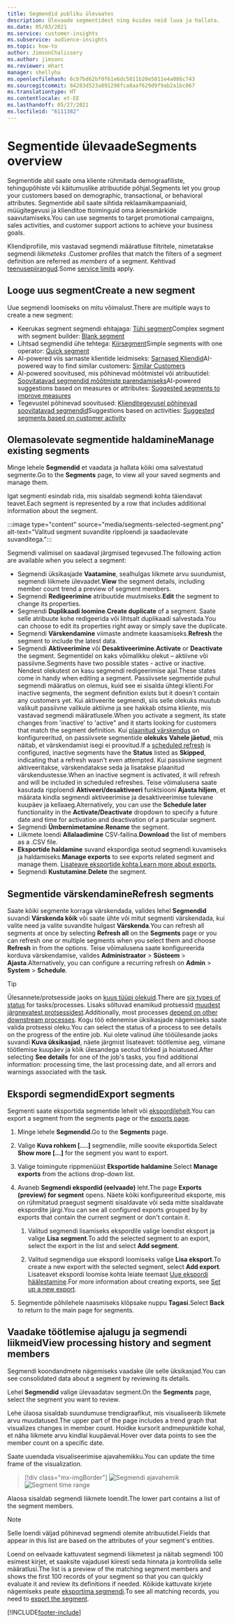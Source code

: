 ```yaml
---
title: Segmendid publiku ülevaates
description: Ülevaade segmentidest ning kuidas neid luua ja hallata.
ms.date: 05/03/2021
ms.service: customer-insights
ms.subservice: audience-insights
ms.topic: how-to
author: JimsonChalissery
ms.author: jimsonc
ms.reviewer: mhart
manager: shellyha
ms.openlocfilehash: 6cb7bd62bf0f61e6dc5811b20e5011e4a086c743
ms.sourcegitcommit: 84283d523a891298fca8aaf629d9f9ab2a1bc067
ms.translationtype: HT
ms.contentlocale: et-EE
ms.lasthandoff: 05/27/2021
ms.locfileid: "6111382"
---
```

# <a name="segments-overview"></a><span data-ttu-id="630b9-103">Segmentide ülevaade</span><span class="sxs-lookup"><span data-stu-id="630b9-103">Segments overview</span></span>

<span data-ttu-id="630b9-104">Segmentide abil saate oma kliente rühmitada demograafiliste, tehingupõhiste või käitumuslike atribuutide põhjal.</span><span class="sxs-lookup"><span data-stu-id="630b9-104">Segments let you group your customers based on demographic, transactional, or behavioral attributes.</span></span> <span data-ttu-id="630b9-105">Segmentide abil saate sihtida reklaamikampaaniaid, müügitegevusi ja klienditoe ttoiminguid oma ärieesmärkide saavutamiseks.</span><span class="sxs-lookup"><span data-stu-id="630b9-105">You can use segments to target promotional campaigns, sales activities, and customer support actions to achieve your business goals.</span></span>

<span data-ttu-id="630b9-106">Kliendiprofiile, mis vastavad segmendi määratluse filtritele, nimetatakse segmendi *liikmeteks* .</span><span class="sxs-lookup"><span data-stu-id="630b9-106">Customer profiles that match the filters of a segment definition are referred as *members* of a segment.</span></span> <span data-ttu-id="630b9-107">Kehtivad [teenusepiirangud](service-limits.md).</span><span class="sxs-lookup"><span data-stu-id="630b9-107">Some [service limits](service-limits.md) apply.</span></span>

## <a name="create-a-new-segment"></a><span data-ttu-id="630b9-108">Looge uus segment</span><span class="sxs-lookup"><span data-stu-id="630b9-108">Create a new segment</span></span>

<span data-ttu-id="630b9-109">Uue segmendi loomiseks on mitu võimalust.</span><span class="sxs-lookup"><span data-stu-id="630b9-109">There are multiple ways to create a new segment:</span></span> 

- <span data-ttu-id="630b9-110">Keerukas segment segmendi ehitajaga: [Tühi segment](segment-builder.md#create-a-new-segment)</span><span class="sxs-lookup"><span data-stu-id="630b9-110">Complex segment with segment builder: [Blank segment](segment-builder.md#create-a-new-segment)</span></span>
- <span data-ttu-id="630b9-111">Lihtsad segmendid ühe tehtega: [Kiirsegment](segment-builder.md#quick-segments)</span><span class="sxs-lookup"><span data-stu-id="630b9-111">Simple segments with one operator: [Quick segment](segment-builder.md#quick-segments)</span></span>
- <span data-ttu-id="630b9-112">AI-powered viis sarnaste klientide leidmiseks: [Sarnased Kliendid](find-similar-customer-segments.md)</span><span class="sxs-lookup"><span data-stu-id="630b9-112">AI-powered way to find similar customers: [Similar Customers](find-similar-customer-segments.md)</span></span>
- <span data-ttu-id="630b9-113">AI-powered soovitused, mis põhinevad mõõtmistel või atribuutidel: [Soovitatavad segmendid mõõtmiste parendamiseks](suggested-segments.md)</span><span class="sxs-lookup"><span data-stu-id="630b9-113">AI-powered suggestions based on measures or attributes: [Suggested segments to improve measures](suggested-segments.md)</span></span>
- <span data-ttu-id="630b9-114">Tegevustel põhinevad soovitused: [Klienditegevusel põhinevad soovitatavad segmendid](suggested-segments-activity.md)</span><span class="sxs-lookup"><span data-stu-id="630b9-114">Suggestions based on activities: [Suggested segments based on customer activity](suggested-segments-activity.md)</span></span>

## <a name="manage-existing-segments"></a><span data-ttu-id="630b9-115">Olemasolevate segmentide haldamine</span><span class="sxs-lookup"><span data-stu-id="630b9-115">Manage existing segments</span></span>

<span data-ttu-id="630b9-116">Minge lehele **Segmendid** et vaadata ja hallata kõiki oma salvestatud segmente.</span><span class="sxs-lookup"><span data-stu-id="630b9-116">Go to the **Segments** page, to view all your saved segments and manage them.</span></span>

<span data-ttu-id="630b9-117">Igat segmenti esindab rida, mis sisaldab segmendi kohta täiendavat teavet.</span><span class="sxs-lookup"><span data-stu-id="630b9-117">Each segment is represented by a row that includes additional information about the segment.</span></span>

:::image type="content" source="media/segments-selected-segment.png" alt-text="Valitud segment suvandite ripploendi ja saadaolevate suvanditega.":::

<span data-ttu-id="630b9-119">Segmendi valimisel on saadaval järgmised tegevused.</span><span class="sxs-lookup"><span data-stu-id="630b9-119">The following action are available when you select a segment:</span></span>

- <span data-ttu-id="630b9-120">Segmendi üksikasjade **Vaatamine**, sealhulgas liikmete arvu suundumist, segmendi liikmete ülevaadet.</span><span class="sxs-lookup"><span data-stu-id="630b9-120">**View** the segment details, including member count trend a preview of segment members.</span></span>
- <span data-ttu-id="630b9-121">Segmendi **Redigeerimine** atribuutide muutmiseks.</span><span class="sxs-lookup"><span data-stu-id="630b9-121">**Edit** the segment to change its properties.</span></span>
- <span data-ttu-id="630b9-122">Segmendi **Duplikaadi loomine**.</span><span class="sxs-lookup"><span data-stu-id="630b9-122">**Create duplicate** of a segment.</span></span> <span data-ttu-id="630b9-123">Saate selle atribuute kohe redigeerida või lihtsalt duplikaadi salvestada.</span><span class="sxs-lookup"><span data-stu-id="630b9-123">You can choose to edit its properties right away or simply save the duplicate.</span></span>
- <span data-ttu-id="630b9-124">Segmendi **Värskendamine** viimaste andmete kaasamiseks.</span><span class="sxs-lookup"><span data-stu-id="630b9-124">**Refresh** the segment to include the latest data.</span></span>
- <span data-ttu-id="630b9-125">Segmendi **Aktiveerimine** või **Desaktiveerimine**.</span><span class="sxs-lookup"><span data-stu-id="630b9-125">**Activate** or **Deactivate** the segment.</span></span> <span data-ttu-id="630b9-126">Segmentidel on kaks võimalikku olekut – aktiivne või passiivne.</span><span class="sxs-lookup"><span data-stu-id="630b9-126">Segments have two possible states - active or inactive.</span></span> <span data-ttu-id="630b9-127">Nendest olekutest on kasu segmendi redigeerimise ajal.</span><span class="sxs-lookup"><span data-stu-id="630b9-127">These states come in handy when editing a segment.</span></span> <span data-ttu-id="630b9-128">Passiivsete segmentide puhul segmendi määratlus on olemus, kuid see ei sisalda ühtegi klienti.</span><span class="sxs-lookup"><span data-stu-id="630b9-128">For inactive segments, the segment definition exists but it doesn't contain any customers yet.</span></span> <span data-ttu-id="630b9-129">Kui aktiveerite segmendi, siis selle olekuks muutub valikult passiivne valikule aktiivne ja see hakkab otsima kliente, mis vastavad segmendi määratlusele.</span><span class="sxs-lookup"><span data-stu-id="630b9-129">When you activate a segment, its state changes from 'inactive' to 'active" and it starts looking for customers that match the segment definition.</span></span> <span data-ttu-id="630b9-130">Kui [plaanitud värskendus](system.md#schedule-tab) on konfigureeritud, on passiivsete segmentide **olekuks** **Vahele jäetud**, mis näitab, et värskendamist isegi ei proovitud.</span><span class="sxs-lookup"><span data-stu-id="630b9-130">If a [scheduled refresh](system.md#schedule-tab) is configured, inactive segments have the **Status** listed as **Skipped**, indicating that a refresh wasn't even attempted.</span></span> <span data-ttu-id="630b9-131">Kui passiivne segment aktiveeritakse, värskendatakse seda ja lisatakse plaanitud värskendustesse.</span><span class="sxs-lookup"><span data-stu-id="630b9-131">When an inactive segment is activated, it will refresh and will be included in scheduled refreshes.</span></span>
  <span data-ttu-id="630b9-132">Teise võimalusena saate kasutada ripploendi **Aktiveeri/desaktiveeri** funktsiooni **Ajasta hiljem**, et määrata kindla segmendi aktiveerimise ja desaktiveerimise tulevane kuupäev ja kellaaeg.</span><span class="sxs-lookup"><span data-stu-id="630b9-132">Alternatively, you can use the **Schedule later** functionality in the **Activate/Deactivate** dropdown to specify a future date and time for activation and deactivation of a particular segment.</span></span>
- <span data-ttu-id="630b9-133">Segmendi **Ümbernimetamine**.</span><span class="sxs-lookup"><span data-stu-id="630b9-133">**Rename** the segment.</span></span>
- <span data-ttu-id="630b9-134">Liikmete loendi **Allalaadimine** CSV-failina.</span><span class="sxs-lookup"><span data-stu-id="630b9-134">**Download** the list of members as a .CSV file.</span></span>
- <span data-ttu-id="630b9-135">**Eksportide haldamine** suvand ekspordiga seotud segmendi kuvamiseks ja haldamiseks.</span><span class="sxs-lookup"><span data-stu-id="630b9-135">**Manage exports** to see exports related segment and manage them.</span></span> [<span data-ttu-id="630b9-136">Lisateave eksportide kohta.</span><span class="sxs-lookup"><span data-stu-id="630b9-136">Learn more about exports.</span></span>](export-destinations.md)
- <span data-ttu-id="630b9-137">Segmendi **Kustutamine**.</span><span class="sxs-lookup"><span data-stu-id="630b9-137">**Delete** the segment.</span></span>

## <a name="refresh-segments"></a><span data-ttu-id="630b9-138">Segmentide värskendamine</span><span class="sxs-lookup"><span data-stu-id="630b9-138">Refresh segments</span></span>

<span data-ttu-id="630b9-139">Saate kõiki segmente korraga värskendada, valides lehel **Segmendid** suvandi **Värskenda kõik** või saate ühte või mitut segmenti värskendada, kui valite need ja valite suvandite hulgast **Värskenda**.</span><span class="sxs-lookup"><span data-stu-id="630b9-139">You can refresh all segments at once by selecting **Refresh all** on the **Segments** page or you can refresh one or multiple segments when you select them and choose **Refresh** in from the options.</span></span> <span data-ttu-id="630b9-140">Teise võimalusena saate konfigureerida korduva värskendamise, valides **Administraator** > **Süsteem** > **Ajasta**.</span><span class="sxs-lookup"><span data-stu-id="630b9-140">Alternatively, you can configure a recurring refresh on **Admin** > **System** > **Schedule**.</span></span>

> [!TIP]
> <span data-ttu-id="630b9-141">Ülesannete/protsesside jaoks on [kuus tüüpi olekuid](system.md#status-types).</span><span class="sxs-lookup"><span data-stu-id="630b9-141">There are [six types of status](system.md#status-types) for tasks/processes.</span></span> <span data-ttu-id="630b9-142">Lisaks sõltuvad enamikud protsessid [muudest järgnevatest protsessidest](system.md#refresh-policies).</span><span class="sxs-lookup"><span data-stu-id="630b9-142">Additionally, most processes [depend on other downstream processes](system.md#refresh-policies).</span></span> <span data-ttu-id="630b9-143">Kogu töö edenemise üksikasjade nägemiseks saate valida protsessi oleku.</span><span class="sxs-lookup"><span data-stu-id="630b9-143">You can select the status of a process to see details on the progress of the entire job.</span></span> <span data-ttu-id="630b9-144">Kui olete valinud ühe tööülesande jaoks suvandi **Kuva üksikasjad**, näete järgmist lisateavet: töötlemise aeg, viimane töötlemise kuupäev ja kõik ülesandega seotud tõrked ja hoiatused.</span><span class="sxs-lookup"><span data-stu-id="630b9-144">After selecting **See details** for one of the job's tasks, you find additional information: processing time, the last processing date, and all errors and warnings associated with the task.</span></span>

## <a name="export-segments"></a><span data-ttu-id="630b9-145">Ekspordi segmendid</span><span class="sxs-lookup"><span data-stu-id="630b9-145">Export segments</span></span>

<span data-ttu-id="630b9-146">Segmenti saate eksportida segmentide lehelt või [ekspordilehelt](export-destinations.md).</span><span class="sxs-lookup"><span data-stu-id="630b9-146">You can export a segment from the segments page or the [exports page](export-destinations.md).</span></span> 

1. <span data-ttu-id="630b9-147">Minge lehele **Segmendid**.</span><span class="sxs-lookup"><span data-stu-id="630b9-147">Go to the **Segments** page.</span></span>

1. <span data-ttu-id="630b9-148">Valige **Kuva rohkem [....]** segmendile, mille soovite eksportida.</span><span class="sxs-lookup"><span data-stu-id="630b9-148">Select **Show more [...]** for the segment you want to export.</span></span>

1. <span data-ttu-id="630b9-149">Valige toimingute rippmenüüst **Eksportide haldamine**.</span><span class="sxs-lookup"><span data-stu-id="630b9-149">Select **Manage exports** from the actions drop-down list.</span></span>

1. <span data-ttu-id="630b9-150">Avaneb **Segmendi ekspordid (eelvaade)** leht.</span><span class="sxs-lookup"><span data-stu-id="630b9-150">The page **Exports (preview) for segment** opens.</span></span> <span data-ttu-id="630b9-151">Näete kõiki konfigureeritud eksporte, mis on rühmitatud praegust segmenti sisaldavate või seda mitte sisaldavate ekspordite järgi.</span><span class="sxs-lookup"><span data-stu-id="630b9-151">You can see all configured exports grouped by by exports that contain the current segment or don't contain it.</span></span>

   1. <span data-ttu-id="630b9-152">Valitud segmendi lisamiseks ekspordile valige loendist eksport ja valige **Lisa segment**.</span><span class="sxs-lookup"><span data-stu-id="630b9-152">To add the selected segment to an export, select the export in the list and select **Add segment**.</span></span>

   1. <span data-ttu-id="630b9-153">Valitud segmendiga uue ekspordi loomiseks valige **Lisa eksport**.</span><span class="sxs-lookup"><span data-stu-id="630b9-153">To create a new export with the selected segment, select **Add export**.</span></span> <span data-ttu-id="630b9-154">Lisateavet ekspordi loomise kohta leiate teemast [Uue ekspordi häälestamine](export-destinations.md#set-up-a-new-export).</span><span class="sxs-lookup"><span data-stu-id="630b9-154">For more information about creating exports, see [Set up a new export](export-destinations.md#set-up-a-new-export).</span></span>

1. <span data-ttu-id="630b9-155">Segmentide põhilehele naasmiseks klõpsake nuppu **Tagasi**.</span><span class="sxs-lookup"><span data-stu-id="630b9-155">Select **Back** to return to the main page for segments.</span></span>

## <a name="view-processing-history-and-segment-members"></a><span data-ttu-id="630b9-156">Vaadake töötlemise ajalugu ja segmendi liikmeid</span><span class="sxs-lookup"><span data-stu-id="630b9-156">View processing history and segment members</span></span>

<span data-ttu-id="630b9-157">Segmendi koondandmete nägemiseks vaadake üle selle üksikasjad.</span><span class="sxs-lookup"><span data-stu-id="630b9-157">You can see consolidated data about a segment by reviewing its details.</span></span>

<span data-ttu-id="630b9-158">Lehel **Segmendid** valige ülevaadatav segment.</span><span class="sxs-lookup"><span data-stu-id="630b9-158">On the **Segments** page, select the segment you want to review.</span></span>

<span data-ttu-id="630b9-159">Lehe ülaosa sisaldab suundumuse trendigraafikut, mis visualiseerib liikmete arvu muudatused.</span><span class="sxs-lookup"><span data-stu-id="630b9-159">The upper part of the page includes a trend graph that visualizes changes in member count.</span></span> <span data-ttu-id="630b9-160">Hoidke kursorit andmepunktide kohal, et näha liikmete arvu kindlal kuupäeval.</span><span class="sxs-lookup"><span data-stu-id="630b9-160">Hover over data points to see the member count on a specific date.</span></span>

<span data-ttu-id="630b9-161">Saate uuendada visualiseerimise ajavahemikku.</span><span class="sxs-lookup"><span data-stu-id="630b9-161">You can update the time frame of the visualization.</span></span>

> [!div class="mx-imgBorder"]
> <span data-ttu-id="630b9-162">![Segmendi ajavahemik](media/segment-time-range.png "Segmendi ajavahemik")</span><span class="sxs-lookup"><span data-stu-id="630b9-162">![Segment time range](media/segment-time-range.png "Segment time range")</span></span>

<span data-ttu-id="630b9-163">Alaosa sisaldab segmendi liikmete loendit.</span><span class="sxs-lookup"><span data-stu-id="630b9-163">The lower part contains a list of the segment members.</span></span>

> [!NOTE]
> <span data-ttu-id="630b9-164">Selle loendi väljad põhinevad segmendi olemite atribuutidel.</span><span class="sxs-lookup"><span data-stu-id="630b9-164">Fields that appear in this list are based on the attributes of your segment's entities.</span></span>
>
><span data-ttu-id="630b9-165">Loend on eelvaade kattuvatest segmendi liikmetest ja näitab segmendi 100 esimest kirjet, et saaksite vajadusel kiiresti seda hinnata ja kontrollida selle määratlusi.</span><span class="sxs-lookup"><span data-stu-id="630b9-165">The list is a preview of the matching segment members and shows the first 100 records of your segment so that you can quickly evaluate it and review its definitions if needed.</span></span> <span data-ttu-id="630b9-166">Kõikide kattuvate kirjete nägemiseks peate [eksportima segmendi](export-destinations.md).</span><span class="sxs-lookup"><span data-stu-id="630b9-166">To see all matching records, you need to [export the segment](export-destinations.md).</span></span>

[!INCLUDE[footer-include](../includes/footer-banner.md)] 

